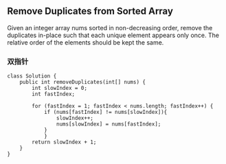 ## Remove Duplicates from Sorted Array

Given an integer array nums sorted in non-decreasing order, remove the duplicates in-place such that each unique element appears only once. The relative order of the elements should be kept the same.

### 双指针
    class Solution {
        public int removeDuplicates(int[] nums) {
            int slowIndex = 0;
            int fastIndex;
            
            for (fastIndex = 1; fastIndex < nums.length; fastIndex++) {
                if (nums[fastIndex] != nums[slowIndex]){
                    slowIndex++;
                    nums[slowIndex] = nums[fastIndex];
                }
                }
            return slowIndex + 1;
        }
    }